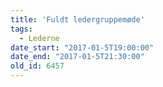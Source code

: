 ```yaml
---
title: 'Fuldt ledergruppemøde'
tags:
  - Lederne
date_start: "2017-01-5T19:00:00"
date_end: "2017-01-5T21:30:00"
old_id: 6457
---
```

